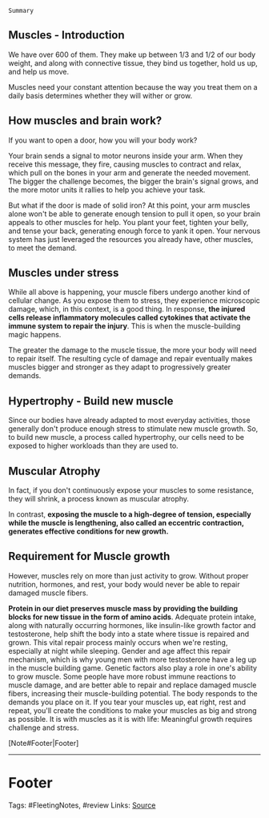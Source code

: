 `Summary`

## Muscles - Introduction
We have over 600 of them. They make up between 1/3 and 1/2 of our body weight, and along with connective tissue, they bind us together, hold us up, and help us move. 

Muscles need your constant attention because the way you treat them on a daily basis determines whether they will wither or grow. 

## How muscles and brain work?
If you want to open a door, how you will your body work?

Your brain sends a signal to motor neurons inside your arm. When they receive this message, they fire, causing muscles to contract and relax, which pull on the bones in your arm and generate the needed movement. The bigger the challenge becomes, the bigger the brain's signal grows, and the more motor units it rallies to help you achieve your task. 

But what if the door is made of solid iron? At this point, your arm muscles alone won't be able to generate enough tension to pull it open, so your brain appeals to other muscles for help. You plant your feet, tighten your belly, and tense your back, generating enough force to yank it open. Your nervous system has just leveraged the resources you already have, other muscles, to meet the demand. 

## Muscles under stress
While all above is happening, your muscle fibers undergo another kind of cellular change. As you expose them to stress, they experience microscopic damage, which, in this context, is a good thing. In response, **the injured cells release inflammatory molecules called cytokines that activate the immune system to repair the injury**. This is when the muscle-building magic happens.  

The greater the damage to the muscle tissue, the more your body will need to repair itself. The resulting cycle of damage and repair eventually makes muscles bigger and stronger as they adapt to progressively greater demands. 

## Hypertrophy - Build new muscle
Since our bodies have already adapted to most everyday activities, those generally don't produce enough stress to stimulate new muscle growth. So, to build new muscle, a process called hypertrophy, our cells need to be exposed to higher workloads than they are used to. 

## Muscular Atrophy
In fact, if you don't continuously expose your muscles to some resistance, they will shrink, a process known as muscular atrophy. 

In contrast, **exposing the muscle to a high-degree of tension, especially while the muscle is lengthening, also called an eccentric contraction, generates effective conditions for new growth.** 

## Requirement for Muscle growth
However, muscles rely on more than just activity to grow. Without proper nutrition, hormones, and rest, your body would never be able to repair damaged muscle fibers. 

**Protein in our diet preserves muscle mass by providing the building blocks for new tissue in the form of amino acids**. Adequate protein intake, along with naturally occurring hormones, like insulin-like growth factor and testosterone, help shift the body into a state where tissue is repaired and grown. This vital repair process mainly occurs when we're resting, especially at night while sleeping. Gender and age affect this repair mechanism, which is why young men with more testosterone have a leg up in the muscle building game. Genetic factors also play a role in one's ability to grow muscle. Some people have more robust immune reactions to muscle damage, and are better able to repair and replace damaged muscle fibers, increasing their muscle-building potential. The body responds to the demands you place on it. If you tear your muscles up, eat right, rest and repeat, you'll create the conditions to make your muscles as big and strong as possible. It is with muscles as it is with life: Meaningful growth requires challenge and stress.


[Note#Footer|Footer]

---
# Footer
Tags: #FleetingNotes, #review
Links: 
[Source]()
<!--stackedit_data:
eyJoaXN0b3J5IjpbLTQ3Mjg0MDMxNSwtMTk0NjMyNjc3OF19
-->